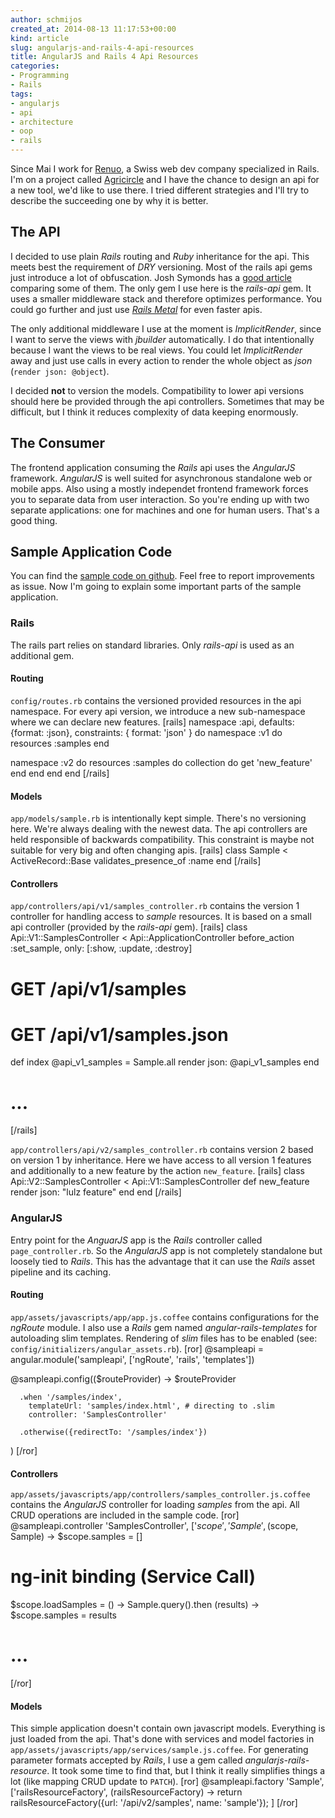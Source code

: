 ```yaml
---
author: schmijos
created_at: 2014-08-13 11:17:53+00:00
kind: article
slug: angularjs-and-rails-4-api-resources
title: AngularJS and Rails 4 Api Resources
categories:
- Programming
- Rails
tags:
- angularjs
- api
- architecture
- oop
- rails
---
```


Since Mai I work for [Renuo](https://www.renuo.ch/), a Swiss web dev company specialized in Rails. I'm on a project called [Agricircle](http://www.agricircle.com/) and I have the chance to design an api for a new tool, we'd like to use there. I tried different strategies and I'll try to describe the succeeding one by why it is better.


## The API


I decided to use plain _Rails_ routing and _Ruby_ inheritance for the api. This meets best the requirement of _DRY_ versioning. Most of the rails api gems just introduce a lot of obfuscation. Josh Symonds has a [good article](http://joshsymonds.com/blog/2013/02/22/existing-rails-api-solutions-suck/) comparing some of them. The only gem I use here is the _rails-api_ gem. It uses a smaller middleware stack and therefore optimizes performance. You could go further and just use _[Rails Metal](http://railscasts.com/episodes/150-rails-metal?view=asciicast)_ for even faster apis.

The only additional middleware I use at the moment is _ImplicitRender_, since I want to serve the views with _jbuilder_ automatically. I do that intentionally because I want the views to be real views. You could let _ImplicitRender_ away and just use calls in every action to render the whole object as _json_ (`render json: @object`).

I decided **not** to version the models. Compatibility to lower api versions should here be provided through the api controllers. Sometimes that may be difficult, but I think it reduces complexity of data keeping enormously.


## The Consumer


The frontend application consuming the _Rails_ api uses the _AngularJS_ framework. _AngularJS_ is well suited for asynchronous standalone web or mobile apps. Also using a mostly independet frontend framework forces you to separate data from user interaction. So you're ending up with two separate applications: one for machines and one for human users. That's a good thing.



## Sample Application Code


You can find the [sample code on github](https://github.com/schmijos/sample-rails-api). Feel free to report improvements as issue. Now I'm going to explain some important parts of the sample application.



### Rails


The rails part relies on standard libraries. Only _rails-api_ is used as an additional gem.



#### Routing


`config/routes.rb` contains the versioned provided resources in the api namespace. For every api version, we introduce a new sub-namespace where we can declare new features.
[rails]
namespace :api, defaults: {format: :json}, constraints: { format: 'json' } do
  namespace :v1 do
    resources :samples
  end

  namespace :v2 do
    resources :samples do
      collection do
        get 'new_feature'
      end
    end
  end
end
[/rails]



#### Models


`app/models/sample.rb` is intentionally kept simple. There's no versioning here. We're always dealing with the newest data. The api controllers are held responsible of backwards compatibility. This constraint is maybe not suitable for very big and often changing apis.
[rails]
class Sample < ActiveRecord::Base
  validates_presence_of :name
end
[/rails]



#### Controllers


`app/controllers/api/v1/samples_controller.rb` contains the version 1 controller for handling access to _sample_ resources. It is based on a small api controller (provided by the _rails-api_ gem).
[rails]
class Api::V1::SamplesController < Api::ApplicationController
  before_action :set_sample, only: [:show, :update, :destroy]

  # GET /api/v1/samples
  # GET /api/v1/samples.json
  def index
    @api_v1_samples = Sample.all
    render json: @api_v1_samples
  end

  # ...
[/rails]

`app/controllers/api/v2/samples_controller.rb` contains version 2 based on version 1 by inheritance. Here we have access to all version 1 features and additionally to a new feature by the action `new_feature`.
[rails]
class Api::V2::SamplesController < Api::V1::SamplesController
  def new_feature
    render json: "lulz feature"
  end
end
[/rails]



### AngularJS


Entry point for the _AnguarJS_ app is the _Rails_ controller called `page_controller.rb`. So the _AngularJS_ app is not completely standalone but loosely tied to _Rails_. This has the advantage that it can use the _Rails_ asset pipeline and its caching.



#### Routing


`app/assets/javascripts/app/app.js.coffee` contains configurations for the _ngRoute_ module. I also use a _Rails_ gem named _angular-rails-templates_ for autoloading slim templates. Rendering of _slim_ files has to be enabled (see: `config/initializers/angular_assets.rb`).
[ror]
@sampleapi = angular.module('sampleapi', ['ngRoute', 'rails', 'templates'])

@sampleapi.config(($routeProvider) ->
    $routeProvider

      .when '/samples/index',
        templateUrl: 'samples/index.html', # directing to .slim
        controller: 'SamplesController'

      .otherwise({redirectTo: '/samples/index'})
)
[/ror]



#### Controllers


`app/assets/javascripts/app/controllers/samples_controller.js.coffee` contains the _AngularJS_ controller for loading _samples_ from the api. All CRUD operations are included in the sample code. 
[ror]
@sampleapi.controller 'SamplesController', ['$scope', 'Sample', ($scope, Sample) ->
  $scope.samples = []

  # ng-init binding (Service Call)
  $scope.loadSamples = () ->
    Sample.query().then (results) ->
      $scope.samples = results

  # ...
[/ror]



#### Models


This simple application doesn't contain own javascript models. Everything is just loaded from the api. That's done with services and model factories in `app/assets/javascripts/app/services/sample.js.coffee`. For generating parameter formats accepted by _Rails_, I use a gem called _angularjs-rails-resource_. It took some time to find that, but I think it really simplifies things a lot (like mapping CRUD update to `PATCH`).
[ror]
@sampleapi.factory 'Sample', ['railsResourceFactory', (railsResourceFactory) ->
  return railsResourceFactory({url: '/api/v2/samples', name: 'sample'});
]
[/ror]
